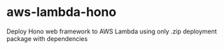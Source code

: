 # aws-lambda-hono
Deploy Hono web framework to AWS Lambda using only .zip deployment package with dependencies
